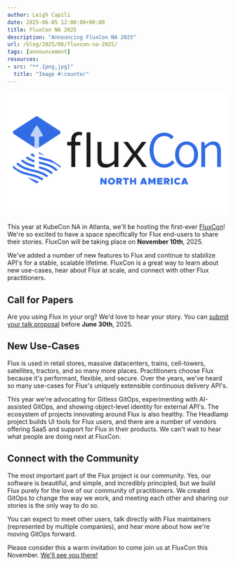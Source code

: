 ```yaml
---
author: Leigh Capili
date: 2025-06-05 12:00:00+00:00
title: FluxCon NA 2025
description: "Announcing FluxCon NA 2025"
url: /blog/2025/06/fluxcon-na-2025/
tags: [announcement]
resources:
- src: "**.{png,jpg}"
  title: "Image #:counter"
---
```


![FluxCon-horizontal-color logo](featured-image.png)

This year at KubeCon NA in Atlanta, we'll be hosting the first-ever [FluxCon](https://events.linuxfoundation.org/kubecon-cloudnativecon-north-america/co-located-events/fluxcon/)!
We're so excited to have a space specifically for Flux end-users to share their stories.
FluxCon will be taking place on **November 10th**, 2025.

We've added a number of new features to Flux and continue to stabilize API's
for a stable, scalable lifetime.
FluxCon is a great way to learn about new use-cases, hear about Flux at scale, and connect with other
Flux practitioners.

## Call for Papers
Are you using Flux in your org? We'd love to hear your story.
You can [submit your talk proposal](https://events.linuxfoundation.org/kubecon-cloudnativecon-north-america/co-located-events/fluxcon/#call-for-proposals) before **June 30th**, 2025.

## New Use-Cases
Flux is used in retail stores, massive datacenters, trains, cell-towers, satellites, tractors, and so many more places. Practitioners choose Flux because it's performant, flexible, and secure. Over the years, we've heard so many use-cases for Flux's uniquely extensible continuous delivery API's.

This year we're advocating for Gitless GitOps, experimenting with AI-assisted GitOps, and showing object-level identity for external API's. The ecosystem of projects innovating around Flux is also healthy. The Headlamp project builds UI tools for Flux users, and there are a number of vendors offering SaaS and support for Flux in their products. We can't wait to hear what people are doing next at FluxCon.

## Connect with the Community
The most important part of the Flux project is our community. Yes, our software is beautiful, and simple, and incredibly principled, but we build Flux purely for the love of our community of practitioners. We created GitOps to change the way we work, and meeting each other and sharing our stories is the only way to do so.

You can expect to meet other users, talk directly with Flux maintainers (represented by multiple companies), and hear more about how we're moving GitOps forward.

Please consider this a warm invitation to come join us at FluxCon this November. [We'll see you there!](https://events.linuxfoundation.org/kubecon-cloudnativecon-north-america/co-located-events/fluxcon/)
